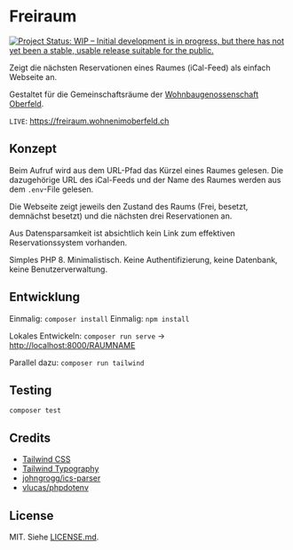 # Freiraum

[![Project Status: WIP – Initial development is in progress, but there has not yet been a stable, usable release suitable for the public.](https://www.repostatus.org/badges/latest/wip.svg)](https://www.repostatus.org/#wip)

Zeigt die nächsten Reservationen eines Raumes (iCal-Feed) als einfach Webseite an.

Gestaltet für die Gemeinschaftsräume der [Wohnbaugenossenschaft Oberfeld](https://wohnenimoberfeld.ch).

`LIVE`: <https://freiraum.wohnenimoberfeld.ch>

## Konzept

Beim Aufruf wird aus dem URL-Pfad das Kürzel eines Raumes gelesen. Die dazugehörige URL des iCal-Feeds und der Name des Raumes werden aus dem `.env`-File gelesen.

Die Webseite zeigt jeweils den Zustand des Raums (Frei, besetzt, demnächst besetzt) und die nächsten drei Reservationen an.

Aus Datensparsamkeit ist absichtlich kein Link zum effektiven Reservationssystem vorhanden.

Simples PHP 8. Minimalistisch. Keine Authentifizierung, keine Datenbank, keine Benutzerverwaltung.

## Entwicklung

Einmalig: `composer install`
Einmalig: `npm install`

Lokales Entwickeln: `composer run serve` -> <http://localhost:8000/RAUMNAME>

Parallel dazu: `composer run tailwind`

## Testing

`composer test`

## Credits

- [Tailwind CSS](https://tailwindcss.com/)
- [Tailwind Typography](https://tailwindcss.com/docs/typography-plugin)
- [johngrogg/ics-parser](https://github.com/u01jmg3/ics-parser)
- [vlucas/phpdotenv](https://github.com/vlucas/phpdotenv)

## License

MIT. Siehe [LICENSE.md](LICENSE.md).
